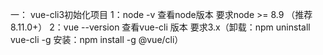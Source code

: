 一： vue-cli3初始化项目
    1：node -v        查看node版本        要求node >= 8.9 （推荐 8.11.0+）
    2：vue --version  查看vue-cli 版本    要求3.x（卸载：npm uninstall vue-cli -g  安装：npm install -g @vue/cli）